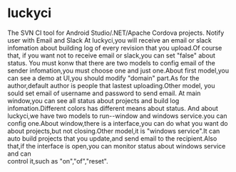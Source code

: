# luckyci
The SVN CI tool for Android Studio/.NET/Apache Cordova projects. Notify user with Email and Slack 
   At luckyci,you will receive an email or slack infomation about building log of every revision that you upload.Of course that,
if you want not to  receive email or slack,you can set "false" about status.
   You must konw that there are two models to config email of the sender infomation,you must choose one and just one.About first model,you can
see a demo at UI,you should modify "domain" part.As for the author,default author is people that lastest uploading.Other model,
you sould set email of username and password to send email.
   At main window,you can see all status about projects and build log infomation.Different colors has different means about status.
And about luckyci,we have two models to run--window and windows service.you can config one.About window,there is a interface,you 
can do what you want do about projects,but not closing.Other model,it is "windows service".It can auto build projects that you 
update,and send email to the recipient.Also that,if the interface is open,you can monitor status about windows service and can  
control it,such as "on","of","reset".
